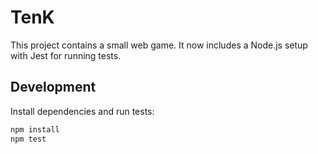 # TenK

This project contains a small web game. It now includes a Node.js setup with Jest for running tests.

## Development

Install dependencies and run tests:

```bash
npm install
npm test
```

